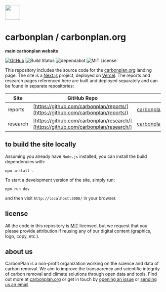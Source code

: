 <img
  src='https://carbonplan-assets.s3.amazonaws.com/monogram/dark-small.png'
  height='48'
/>

# carbonplan / carbonplan.org

**main carbonplan website**

[![GitHub][github-badge]][github]
![Build Status][]
![dependabot][]
![MIT License][]

[github]: https://github.com/carbonplan/carbonplan&#46org
[github-badge]: https://flat.badgen.net/badge/-/github?icon=github&label
[build status]: https://flat.badgen.net/github/checks/carbonplan/carbonplan&#46org
[dependabot]: https://flat.badgen.net/dependabot/carbonplan/carbonplan&#46org?icon=dependabot
[mit license]: https://flat.badgen.net/badge/license/MIT/blue

This repository includes the source code for the [carbonplan.org](https://carbonplan.org/) landing page. The site is a [Next.js](https://nextjs.org/) project, deployed on [Vercel](https://vercel.com/). The reports and research pages referenced here are built and deployed separately and can be found in separate repositories:

| Site     | GitHub Repo                                                                        | URL                                                        |
| -------- | ---------------------------------------------------------------------------------- | ---------------------------------------------------------- |
| reports  | [https://github.com/carbonplan/reports/](https://github.com/carbonplan/reports/)   | [carbonplan.org/reports](https://carbonplan.org/reports)   |
| research | [https://github.com/carbonplan/research/](https://github.com/carbonplan/research/) | [carbonplan.org/research](https://carbonplan.org/research) |

## to build the site locally

Assuming you already have `Node.js` installed, you can install the build dependencies with:

```shell
npm install .
```

To start a development version of the site, simply run:

```shell
npm run dev
```

and then visit `http://localhost:3000/` in your browser.

## license

All the code in this repository is [MIT](https://choosealicense.com/licenses/mit/) licensed, but we request that you please provide attribution if reusing any of our digital content (graphics, logo, copy, etc.).

## about us

CarbonPlan is a non-profit organization working on the science and data of carbon removal. We aim to improve the transparency and scientific integrity of carbon removal and climate solutions through open data and tools. Find out more at [carbonplan.org](https://carbonplan.org/) or get in touch by [opening an issue](https://github.com/carbonplan/carbonplan.org/issues/new) or [sending us an email](mailto:hello@carbonplan.org).
